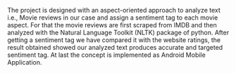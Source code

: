 The project is designed with an aspect-oriented approach to analyze text i.e., Movie reviews in our case and assign a sentiment tag to each movie aspect. For that the movie reviews are first scraped from IMDB and then analyzed with the Natural Language Toolkit (NLTK) package of python. After getting a sentiment tag we have compared it with the website ratings, the result obtained showed our analyzed text produces accurate and targeted sentiment tag. At last the concept is implemented as Android Mobile Application.
